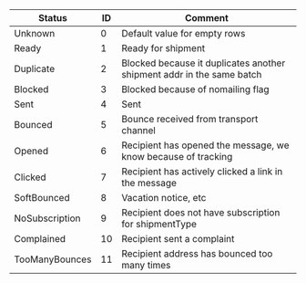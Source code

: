 <!-- markdownlint-disable-file MD041 -->
| Status | ID | Comment |
|---|---|---|
| Unknown | 0 | Default value for empty rows |
| Ready | 1 | Ready for shipment |
| Duplicate | 2 | Blocked because it duplicates another shipment addr in the same batch |
| Blocked | 3 | Blocked because of nomailing flag |
| Sent | 4 | Sent |
| Bounced | 5 | Bounce received from transport channel |
| Opened | 6 | Recipient has opened the message, we know because of tracking |
| Clicked | 7 | Recipient has actively clicked a link in the message |
| SoftBounced | 8 |  Vacation notice, etc |
| NoSubscription | 9 | Recipient does not have subscription for shipmentType |
| Complained | 10 | Recipient sent a complaint |
| TooManyBounces | 11 | Recipient address has bounced too many times |
